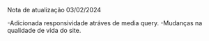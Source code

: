 Nota de atualização 03/02/2024

-Adicionada responsividade atráves de media query.
-Mudanças na qualidade de vida do site.